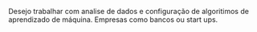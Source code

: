   Desejo trabalhar com analise de dados e configuração de algoritimos de aprendizado de máquina.
  Empresas como bancos ou start ups.
